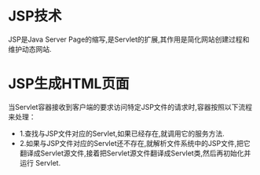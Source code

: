 # JSP技术
JSP是Java Server Page的缩写,是Servlet的扩展,其作用是简化网站创建过程和维护动态网站.

# JSP生成HTML页面
  当Servlet容器接收到客户端的要求访问特定JSP文件的请求时,容器按照以下流程来处理：
* 1.查找与JSP文件对应的Servlet,如果已经存在,就调用它的服务方法.
* 2.如果与JSP文件对应的Servlet还不存在,就解析文件系统中的JSP文件,把它翻译成Servlet源文件,接着把Servlet源文件翻译成Servlet类,然后再初始化并运行        Servlet.
